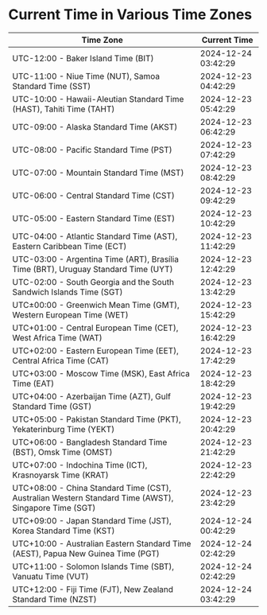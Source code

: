 # Current Time in Various Time Zones

| Time Zone | Current Time |
|-----------|--------------|
| UTC-12:00 - Baker Island Time (BIT) | 2024-12-24 03:42:29 |
| UTC-11:00 - Niue Time (NUT), Samoa Standard Time (SST) | 2024-12-23 04:42:29 |
| UTC-10:00 - Hawaii-Aleutian Standard Time (HAST), Tahiti Time (TAHT) | 2024-12-23 05:42:29 |
| UTC-09:00 - Alaska Standard Time (AKST) | 2024-12-23 06:42:29 |
| UTC-08:00 - Pacific Standard Time (PST) | 2024-12-23 07:42:29 |
| UTC-07:00 - Mountain Standard Time (MST) | 2024-12-23 08:42:29 |
| UTC-06:00 - Central Standard Time (CST) | 2024-12-23 09:42:29 |
| UTC-05:00 - Eastern Standard Time (EST) | 2024-12-23 10:42:29 |
| UTC-04:00 - Atlantic Standard Time (AST), Eastern Caribbean Time (ECT) | 2024-12-23 11:42:29 |
| UTC-03:00 - Argentina Time (ART), Brasília Time (BRT), Uruguay Standard Time (UYT) | 2024-12-23 12:42:29 |
| UTC-02:00 - South Georgia and the South Sandwich Islands Time (SGT) | 2024-12-23 13:42:29 |
| UTC±00:00 - Greenwich Mean Time (GMT), Western European Time (WET) | 2024-12-23 15:42:29 |
| UTC+01:00 - Central European Time (CET), West Africa Time (WAT) | 2024-12-23 16:42:29 |
| UTC+02:00 - Eastern European Time (EET), Central Africa Time (CAT) | 2024-12-23 17:42:29 |
| UTC+03:00 - Moscow Time (MSK), East Africa Time (EAT) | 2024-12-23 18:42:29 |
| UTC+04:00 - Azerbaijan Time (AZT), Gulf Standard Time (GST) | 2024-12-23 19:42:29 |
| UTC+05:00 - Pakistan Standard Time (PKT), Yekaterinburg Time (YEKT) | 2024-12-23 20:42:29 |
| UTC+06:00 - Bangladesh Standard Time (BST), Omsk Time (OMST) | 2024-12-23 21:42:29 |
| UTC+07:00 - Indochina Time (ICT), Krasnoyarsk Time (KRAT) | 2024-12-23 22:42:29 |
| UTC+08:00 - China Standard Time (CST), Australian Western Standard Time (AWST), Singapore Time (SGT) | 2024-12-23 23:42:29 |
| UTC+09:00 - Japan Standard Time (JST), Korea Standard Time (KST) | 2024-12-24 00:42:29 |
| UTC+10:00 - Australian Eastern Standard Time (AEST), Papua New Guinea Time (PGT) | 2024-12-24 02:42:29 |
| UTC+11:00 - Solomon Islands Time (SBT), Vanuatu Time (VUT) | 2024-12-24 02:42:29 |
| UTC+12:00 - Fiji Time (FJT), New Zealand Standard Time (NZST) | 2024-12-24 03:42:29 |
